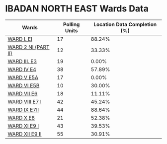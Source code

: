 
# IBADAN NORTH EAST Wards Data

| Wards | Polling Units | Location Data Completion (%) |
| ---- | ----- | ------- |
| [WARD I. EI](./wards/18099-ward-i-ei) | 17 | 88.24% |
| [WARD 2 NI (PART II)](./wards/18100-ward-2-ni-(part-ii)) | 12 | 33.33% |
| [WARD III. E3](./wards/18101-ward-iii-e3) | 19 | 0.00% |
| [WARD IV  E4](./wards/18102-ward-iv-e4) | 38 | 57.89% |
| [WARD V E5A](./wards/18103-ward-v-e5a) | 17 | 0.00% |
| [WARD VI E5B](./wards/18104-ward-vi-e5b) | 10 | 30.00% |
| [WARD VII E6](./wards/18105-ward-vii-e6) | 18 | 11.11% |
| [WARD VIII E7 I](./wards/18106-ward-viii-e7-i) | 42 | 45.24% |
| [WARD IX E7II](./wards/18107-ward-ix-e7ii) | 44 | 88.64% |
| [WARD X  E8](./wards/18108-ward-x-e8) | 21 | 52.38% |
| [WARD XI  E9 I](./wards/18109-ward-xi-e9-i) | 43 | 39.53% |
| [WARD XII  E9 II](./wards/18110-ward-xii-e9-ii) | 55 | 30.91% |




